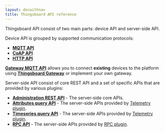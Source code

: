 ```yaml
---
layout: docwithnav
title: Thingsboard API reference
---
```


Thingsboard API consist of two main parts: device API and server-side API. 

Device API is grouped by supported communication protocols:

* [**MQTT API**](/docs/reference/mqtt-api)
* [**CoAP API**](/docs/reference/coap-api)
* [**HTTP API**](/docs/reference/http-api)

[**Gateway MQTT API**](/docs/reference/gateway-mqtt-api) allows you to connect **existing** devices to the platform using **[Thingsboard Gateway](/docs/iot-gateway/what-is-iot-gateway/)** 
or implement your own gateway.

Server-side API consist of core REST API and a set of specific APIs that are provided by various plugins:

* [**Administration REST API**](/docs/reference/rest-api) - The server-side core APIs.
* [**Attributes query API**](/docs/user-guide/attributes/#data-query-api) - The server-side APIs provided by [Telemetry plugin](/docs/reference/plugins/telemetry/).
* [**Timeseries query API**](/docs/user-guide/telemetry/#data-query-api) - The server-side APIs provided by [Telemetry plugin](/docs/reference/plugins/telemetry/).
* [**RPC API**](/docs/user-guide/rpc/#server-side-rpc-api) - The server-side APIs provided by [RPC plugin](/docs/reference/plugins/rpc/).
